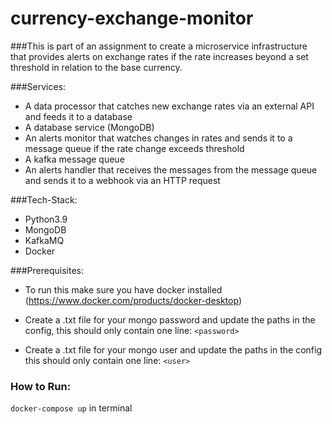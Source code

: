 # currency-exchange-monitor

###This is part of an assignment to create a microservice infrastructure that provides alerts on exchange rates if the rate increases beyond a set threshold in relation to the base currency.

###Services: 
* A data processor that catches new exchange rates via an external API and feeds it to a database
* A database service (MongoDB)
* An alerts monitor that watches changes in rates and sends it to a message queue if the rate change exceeds threshold
* A kafka message queue
* An alerts handler that receives the messages from the message queue and sends it to a webhook via an HTTP request

###Tech-Stack:
* Python3.9
* MongoDB
* KafkaMQ
* Docker
 
###Prerequisites:
* To run this make sure you have docker installed (https://www.docker.com/products/docker-desktop)

* Create a .txt file for your mongo password and update the paths in the config, this should only contain one line: 
`<password>`

* Create a .txt file for your mongo user and  update the paths in the config this should only contain one line: 
`<user>`

### How to Run: 
`docker-compose up` in terminal


